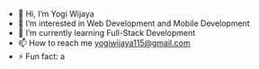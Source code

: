 - 👋 Hi, I’m Yogi Wijaya
- 👀 I’m interested in Web Development and Mobile Development
- 🌱 I’m currently learning Full-Stack Development
- 📫 How to reach me yogiwijaya115@gmail.com
- ⚡ Fun fact: a

<!---
yogiwijaya777/yogiwijaya777 is a ✨ special ✨ repository because its `README.md` (this file) appears on your GitHub profile.
You can click the Preview link to take a look at your changes.
--->
